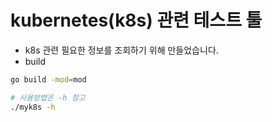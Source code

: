 # kubernetes(k8s) 관련 테스트 툴

- k8s 관련 필요한 정보를 조회하기 위해 만들었습니다.
- build

```bash
go build -mod=mod

# 사용방법은 -h 참고
./myk8s -h
```
